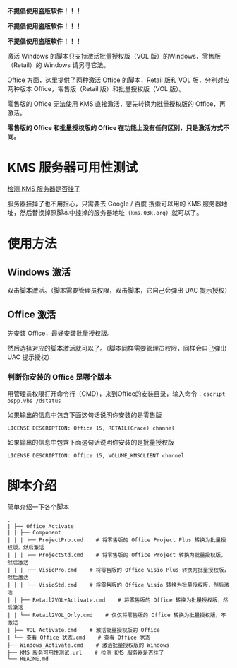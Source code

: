 **不提倡使用盗版软件！！！**

**不提倡使用盗版软件！！！**

**不提倡使用盗版软件！！！**

激活 Windows 的脚本只支持激活批量授权版（VOL 版）的Windows，零售版（Retail）的 Windows 请另寻它法。

Office 方面，这里提供了两种激活 Office 的脚本，Retail 版和 VOL 版，分别对应两种版本 Office，零售版（Retail 版）和批量授权版（VOL 版）。

零售版的 Office 无法使用 KMS 直接激活，要先转换为批量授权版的 Office，再激活。

**零售版的 Office 和批量授权版的 Office 在功能上没有任何区别，只是激活方式不同。**

# KMS 服务器可用性测试

[检测 KMS 服务器是否挂了](https://03k.org/go/kmscheck.php)

服务器挂掉了也不用担心，只需要去 Google / 百度 搜索可以用的 KMS 服务器地址，然后替换掉原脚本中挂掉的服务器地址（`kms.03k.org`）就可以了。

# 使用方法

## Windows 激活

双击脚本激活。（脚本需要管理员权限，双击脚本，它自己会弹出 UAC 提示授权）

## Office 激活

先安装 Office，最好安装批量授权版。

然后选择对应的脚本激活就可以了。（脚本同样需要管理员权限，同样会自己弹出 UAC 提示授权）

### 判断你安装的 Office 是哪个版本

用管理员权限打开命令行（CMD），来到Office的安装目录，输入命令：`cscript ospp.vbs /dstatus `

如果输出的信息中包含下面这句话说明你安装的是零售版

```
LICENSE DESCRIPTION: Office 15, RETAIL(Grace) channel
```

如果输出的信息中包含下面这句话说明你安装的是批量授权版

```
LICENSE DESCRIPTION: Office 15, VOLUME_KMSCLIENT channel
```

# 脚本介绍

简单介绍一下各个脚本

```
.
| ├── Office_Activate
| | ├── Component
| | | ├── ProjectPro.cmd    # 将零售版的 Office Project Plus 转换为批量授权版，然后激活
| | | ├── ProjectStd.cmd    # 将零售版的 Office Project 转换为批量授权版，然后激活
| | | ├── VisioPro.cmd    # 将零售版的 Office Visio Plus 转换为批量授权版，然后激活
| | | └── VisioStd.cmd    # 将零售版的 Office Visio 转换为批量授权版，然后激活
| | ├── Retail2VOL+Activate.cmd    # 将零售版的 Office 转换为批量授权版，然后激活
| | └── Retail2VOL_Only.cmd    # 仅仅将零售版的 Office 转换为批量授权版，不激活
| ├── VOL_Activate.cmd    # 激活批量授权版的 Office
| └── 查看 Office 状态.cmd    # 查看 Office 状态
├── Windows_Activate.cmd    # 激活批量授权版的 Windows
├── KMS 服务可用性测试.url    # 检测 KMS 服务器是否挂了
└── README.md
```



